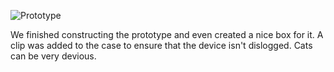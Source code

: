 ![Prototype](https://cloud.githubusercontent.com/assets/8998798/5447449/f1167874-849b-11e4-9010-9c8538b46e17.jpg)

We finished constructing the prototype and even created a nice box for it.
A clip was added to the case to ensure that the device isn't dislogged.  Cats can be very devious.

